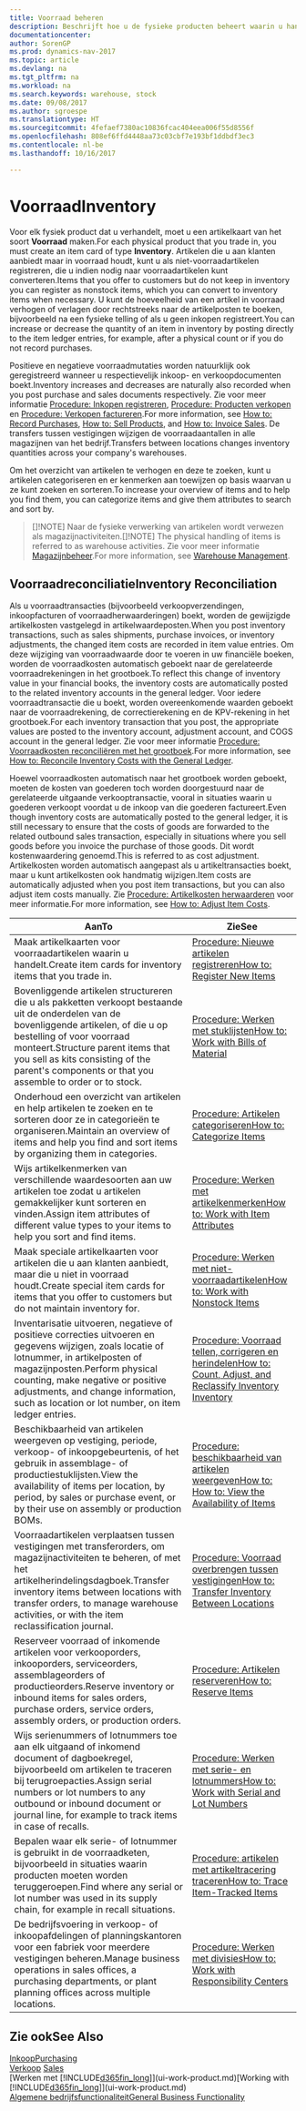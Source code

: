 ```yaml
---
title: Voorraad beheren
description: Beschrijft hoe u de fysieke producten beheert waarin u handelt, bijvoorbeeld de voorraad in uw magazijn.
documentationcenter: 
author: SorenGP
ms.prod: dynamics-nav-2017
ms.topic: article
ms.devlang: na
ms.tgt_pltfrm: na
ms.workload: na
ms.search.keywords: warehouse, stock
ms.date: 09/08/2017
ms.author: sgroespe
ms.translationtype: HT
ms.sourcegitcommit: 4fefaef7380ac10836fcac404eea006f55d8556f
ms.openlocfilehash: 808ef6ffd4448aa73c03cbf7e193bf1ddbdf3ec3
ms.contentlocale: nl-be
ms.lasthandoff: 10/16/2017

---
```


# <a name="inventory"></a><span data-ttu-id="a5c14-103">Voorraad</span><span class="sxs-lookup"><span data-stu-id="a5c14-103">Inventory</span></span>
<span data-ttu-id="a5c14-104">Voor elk fysiek product dat u verhandelt, moet u een artikelkaart van het soort **Voorraad** maken.</span><span class="sxs-lookup"><span data-stu-id="a5c14-104">For each physical product that you trade in, you must create an item card of type **Inventory**.</span></span> <span data-ttu-id="a5c14-105">Artikelen die u aan klanten aanbiedt maar in voorraad houdt, kunt u als niet-voorraadartikelen registreren, die u indien nodig naar voorraadartikelen kunt converteren.</span><span class="sxs-lookup"><span data-stu-id="a5c14-105">Items that you offer to customers but do not keep in inventory you can register as nonstock items, which you can convert to inventory items when necessary.</span></span> <span data-ttu-id="a5c14-106">U kunt de hoeveelheid van een artikel in voorraad verhogen of verlagen door rechtstreeks naar de artikelposten te boeken, bijvoorbeeld na een fysieke telling of als u geen inkopen registreert.</span><span class="sxs-lookup"><span data-stu-id="a5c14-106">You can increase or decrease the quantity of an item in inventory by posting directly to the item ledger entries, for example, after a physical count or if you do not record purchases.</span></span>

<span data-ttu-id="a5c14-107">Positieve en negatieve voorraadmutaties worden natuurklijk ook geregistreerd wanneer u respectievelijk inkoop- en verkoopdocumenten boekt.</span><span class="sxs-lookup"><span data-stu-id="a5c14-107">Inventory increases and decreases are naturally also recorded when you post purchase and sales documents respectively.</span></span> <span data-ttu-id="a5c14-108">Zie voor meer informatie [Procedure: Inkopen registreren](purchasing-how-record-purchases.md), [Procedure: Producten verkopen](sales-how-sell-products.md) en [Procedure: Verkopen factureren](sales-how-invoice-sales.md).</span><span class="sxs-lookup"><span data-stu-id="a5c14-108">For more information, see [How to: Record Purchases](purchasing-how-record-purchases.md), [How to: Sell Products](sales-how-sell-products.md), and [How to: Invoice Sales](sales-how-invoice-sales.md).</span></span> <span data-ttu-id="a5c14-109">De transfers tussen vestigingen wijzigen de voorraadaantallen in alle magazijnen van het bedrijf.</span><span class="sxs-lookup"><span data-stu-id="a5c14-109">Transfers between locations changes inventory quantities across your company's warehouses.</span></span>   

<span data-ttu-id="a5c14-110">Om het overzicht van artikelen te verhogen en deze te zoeken, kunt u artikelen categoriseren en er kenmerken aan toewijzen op basis waarvan u ze kunt zoeken en sorteren.</span><span class="sxs-lookup"><span data-stu-id="a5c14-110">To increase your overview of items and to help you find them, you can categorize items and give them attributes to search and sort by.</span></span>

> <span data-ttu-id="a5c14-111">[]!NOTE] Naar de fysieke verwerking van artikelen wordt verwezen als magazijnactiviteiten.</span><span class="sxs-lookup"><span data-stu-id="a5c14-111">[]!NOTE] The physical handling of items is referred to as warehouse activities.</span></span> <span data-ttu-id="a5c14-112">Zie voor meer informatie [Magazijnbeheer](warehouse-manage-warehouse.md).</span><span class="sxs-lookup"><span data-stu-id="a5c14-112">For more information, see [Warehouse Management](warehouse-manage-warehouse.md).</span></span>

## <a name="inventory-reconciliation"></a><span data-ttu-id="a5c14-113">Voorraadreconciliatie</span><span class="sxs-lookup"><span data-stu-id="a5c14-113">Inventory Reconciliation</span></span>
<span data-ttu-id="a5c14-114">Als u voorraadtransacties (bijvoorbeeld verkoopverzendingen, inkoopfacturen of voorraadherwaarderingen) boekt, worden de gewijzigde artikelkosten vastgelegd in artikelwaardeposten.</span><span class="sxs-lookup"><span data-stu-id="a5c14-114">When you post inventory transactions, such as sales shipments, purchase invoices, or inventory adjustments, the changed item costs are recorded in item value entries.</span></span> <span data-ttu-id="a5c14-115">Om deze wijziging van voorraadwaarde door te voeren in uw financiële boeken, worden de voorraadkosten automatisch geboekt naar de gerelateerde voorraadrekeningen in het grootboek.</span><span class="sxs-lookup"><span data-stu-id="a5c14-115">To reflect this change of inventory value in your financial books, the inventory costs are automatically posted to the related inventory accounts in the general ledger.</span></span> <span data-ttu-id="a5c14-116">Voor iedere voorraadtransactie die u boekt, worden overeenkomende waarden geboekt naar de voorraadrekening, de correctierekening en de KPV-rekening in het grootboek.</span><span class="sxs-lookup"><span data-stu-id="a5c14-116">For each inventory transaction that you post, the appropriate values are posted to the inventory account, adjustment account, and COGS account in the general ledger.</span></span> <span data-ttu-id="a5c14-117">Zie voor meer informatie [Procedure: Voorraadkosten reconciliëren met het grootboek](finance-how-to-post-inventory-costs-to-the-general-ledger.md).</span><span class="sxs-lookup"><span data-stu-id="a5c14-117">For more information, see [How to: Reconcile Inventory Costs with the General Ledger](finance-how-to-post-inventory-costs-to-the-general-ledger.md).</span></span>

<span data-ttu-id="a5c14-118">Hoewel voorraadkosten automatisch naar het grootboek worden geboekt, moeten de kosten van goederen toch worden doorgestuurd naar de gerelateerde uitgaande verkooptransactie, vooral in situaties waarin u goederen verkoopt voordat u de inkoop van die goederen factureert.</span><span class="sxs-lookup"><span data-stu-id="a5c14-118">Even though inventory costs are automatically posted to the general ledger, it is still necessary to ensure that the costs of goods are forwarded to the related outbound sales transaction, especially in situations where you sell goods before you invoice the purchase of those goods.</span></span> <span data-ttu-id="a5c14-119">Dit wordt kostenwaardering genoemd.</span><span class="sxs-lookup"><span data-stu-id="a5c14-119">This is referred to as cost adjustment.</span></span> <span data-ttu-id="a5c14-120">Artikelkosten worden automatisch aangepast als u artikeltransacties boekt, maar u kunt artikelkosten ook handmatig wijzigen.</span><span class="sxs-lookup"><span data-stu-id="a5c14-120">Item costs are automatically adjusted when you post item transactions, but you can also adjust item costs manually.</span></span> <span data-ttu-id="a5c14-121">Zie [Procedure: Artikelkosten herwaarderen](inventory-how-adjust-item-costs.md) voor meer informatie.</span><span class="sxs-lookup"><span data-stu-id="a5c14-121">For more information, see [How to: Adjust Item Costs](inventory-how-adjust-item-costs.md).</span></span>

|<span data-ttu-id="a5c14-122">Aan</span><span class="sxs-lookup"><span data-stu-id="a5c14-122">To</span></span> |<span data-ttu-id="a5c14-123">Zie</span><span class="sxs-lookup"><span data-stu-id="a5c14-123">See</span></span> |
|---|----|
|<span data-ttu-id="a5c14-124">Maak artikelkaarten voor voorraadartikelen waarin u handelt.</span><span class="sxs-lookup"><span data-stu-id="a5c14-124">Create item cards for inventory items that you trade in.</span></span>|[<span data-ttu-id="a5c14-125">Procedure: Nieuwe artikelen registreren</span><span class="sxs-lookup"><span data-stu-id="a5c14-125">How to: Register New Items</span></span>](inventory-how-register-new-items.md)|
|<span data-ttu-id="a5c14-126">Bovenliggende artikelen structureren die u als pakketten verkoopt bestaande uit de onderdelen van de bovenliggende artikelen, of die u op bestelling of voor voorraad monteert.</span><span class="sxs-lookup"><span data-stu-id="a5c14-126">Structure parent items that you sell as kits consisting of the parent's components or that you assemble to order or to stock.</span></span>|[<span data-ttu-id="a5c14-127">Procedure: Werken met stuklijsten</span><span class="sxs-lookup"><span data-stu-id="a5c14-127">How to: Work with Bills of Material</span></span>](inventory-how-work-BOMs.md)|
|<span data-ttu-id="a5c14-128">Onderhoud een overzicht van artikelen en help artikelen te zoeken en te sorteren door ze in categorieën te organiseren.</span><span class="sxs-lookup"><span data-stu-id="a5c14-128">Maintain an overview of items and help you find and sort items by organizing them in categories.</span></span>|[<span data-ttu-id="a5c14-129">Procedure: Artikelen categoriseren</span><span class="sxs-lookup"><span data-stu-id="a5c14-129">How to: Categorize Items</span></span>](inventory-how-categorize-items.md)|
|<span data-ttu-id="a5c14-130">Wijs artikelkenmerken van verschillende waardesoorten aan uw artikelen toe zodat u artikelen gemakkelijker kunt sorteren en vinden.</span><span class="sxs-lookup"><span data-stu-id="a5c14-130">Assign item attributes of different value types to your items to help you sort and find items.</span></span>|[<span data-ttu-id="a5c14-131">Procedure: Werken met artikelkenmerken</span><span class="sxs-lookup"><span data-stu-id="a5c14-131">How to: Work with Item Attributes</span></span>](inventory-how-work-item-attributes.md)|
|<span data-ttu-id="a5c14-132">Maak speciale artikelkaarten voor artikelen die u aan klanten aanbiedt, maar die u niet in voorraad houdt.</span><span class="sxs-lookup"><span data-stu-id="a5c14-132">Create special item cards for items that you offer to customers but do not maintain inventory for.</span></span>|[<span data-ttu-id="a5c14-133">Procedure: Werken met niet-voorraadartikelen</span><span class="sxs-lookup"><span data-stu-id="a5c14-133">How to: Work with Nonstock Items</span></span>](inventory-how-work-nonstock-items.md)|
|<span data-ttu-id="a5c14-134">Inventarisatie uitvoeren, negatieve of positieve correcties uitvoeren en gegevens wijzigen, zoals locatie of lotnummer, in artikelposten of magazijnposten.</span><span class="sxs-lookup"><span data-stu-id="a5c14-134">Perform physical counting, make negative or positive adjustments, and change information, such as location or lot number, on item ledger entries.</span></span>|[<span data-ttu-id="a5c14-135">Procedure: Voorraad tellen, corrigeren en herindelen</span><span class="sxs-lookup"><span data-stu-id="a5c14-135">How to: Count, Adjust, and Reclassify Inventory Inventory</span></span>](inventory-how-count-adjust-reclassify.md)|
|<span data-ttu-id="a5c14-136">Beschikbaarheid van artikelen weergeven op vestiging, periode, verkoop- of inkoopgebeurtenis, of het gebruik in assemblage- of productiestuklijsten.</span><span class="sxs-lookup"><span data-stu-id="a5c14-136">View the availability of items per location, by period, by sales or purchase event, or by their use on assembly or production BOMs.</span></span>|[<span data-ttu-id="a5c14-137">Procedure: beschikbaarheid van artikelen weergeven</span><span class="sxs-lookup"><span data-stu-id="a5c14-137">How to: How to: View the Availability of Items</span></span>](inventory-how-availability-overview.md)|
|<span data-ttu-id="a5c14-138">Voorraadartikelen verplaatsen tussen vestigingen met transferorders, om magazijnactiviteiten te beheren, of met het artikelherindelingsdagboek.</span><span class="sxs-lookup"><span data-stu-id="a5c14-138">Transfer inventory items between locations with transfer orders, to manage warehouse activities, or with the item reclassification journal.</span></span>|[<span data-ttu-id="a5c14-139">Procedure: Voorraad overbrengen tussen vestigingen</span><span class="sxs-lookup"><span data-stu-id="a5c14-139">How to: Transfer Inventory Between Locations</span></span>](inventory-how-transfer-between-locations.md)|
|<span data-ttu-id="a5c14-140">Reserveer voorraad of inkomende artikelen voor verkooporders, inkooporders, serviceorders, assemblageorders of productieorders.</span><span class="sxs-lookup"><span data-stu-id="a5c14-140">Reserve inventory or inbound items for sales orders, purchase orders, service orders, assembly orders, or production orders.</span></span>|[<span data-ttu-id="a5c14-141">Procedure: Artikelen reserveren</span><span class="sxs-lookup"><span data-stu-id="a5c14-141">How to: Reserve Items</span></span>](inventory-how-to-reserve-items.md)|
|<span data-ttu-id="a5c14-142">Wijs serienummers of lotnummers toe aan elk uitgaand of inkomend document of dagboekregel, bijvoorbeeld om artikelen te traceren bij terugroepacties.</span><span class="sxs-lookup"><span data-stu-id="a5c14-142">Assign serial numbers or lot numbers to any outbound or inbound document or journal line, for example to track items in case of recalls.</span></span>|[<span data-ttu-id="a5c14-143">Procedure: Werken met serie- en lotnummers</span><span class="sxs-lookup"><span data-stu-id="a5c14-143">How to: Work with Serial and Lot Numbers</span></span>](inventory-how-work-item-tracking.md)|
|<span data-ttu-id="a5c14-144">Bepalen waar elk serie- of lotnummer is gebruikt in de voorraadketen, bijvoorbeeld in situaties waarin producten moeten worden teruggeroepen.</span><span class="sxs-lookup"><span data-stu-id="a5c14-144">Find where any serial or lot number was used in its supply chain, for example in recall situations.</span></span>|[<span data-ttu-id="a5c14-145">Procedure: artikelen met artikeltracering traceren</span><span class="sxs-lookup"><span data-stu-id="a5c14-145">How to: Trace Item-Tracked Items</span></span>](inventory-how-to-trace-item-tracked-items.md)|
|<span data-ttu-id="a5c14-146">De bedrijfsvoering in verkoop- of inkoopafdelingen of planningskantoren voor een fabriek voor meerdere vestigingen beheren.</span><span class="sxs-lookup"><span data-stu-id="a5c14-146">Manage business operations in sales offices, a purchasing departments, or plant planning offices across multiple locations.</span></span>|[<span data-ttu-id="a5c14-147">Procedure: Werken met divisies</span><span class="sxs-lookup"><span data-stu-id="a5c14-147">How to: Work with Responsibility Centers</span></span>](inventory-responsibility-centers.md)|

## <a name="see-also"></a><span data-ttu-id="a5c14-148">Zie ook</span><span class="sxs-lookup"><span data-stu-id="a5c14-148">See Also</span></span>  
[<span data-ttu-id="a5c14-149">Inkoop</span><span class="sxs-lookup"><span data-stu-id="a5c14-149">Purchasing</span></span>](purchasing-manage-purchasing.md)  
<span data-ttu-id="a5c14-150">[Verkoop](sales-manage-sales.md)  </span><span class="sxs-lookup"><span data-stu-id="a5c14-150">[Sales](sales-manage-sales.md)  </span></span>  
<span data-ttu-id="a5c14-151">[Werken met [!INCLUDE[d365fin_long](includes/d365fin_long_md.md)]](ui-work-product.md)</span><span class="sxs-lookup"><span data-stu-id="a5c14-151">[Working with [!INCLUDE[d365fin_long](includes/d365fin_long_md.md)]](ui-work-product.md)</span></span>  
[<span data-ttu-id="a5c14-152">Algemene bedrijfsfunctionaliteit</span><span class="sxs-lookup"><span data-stu-id="a5c14-152">General Business Functionality</span></span>](ui-across-business-areas.md)

## 

